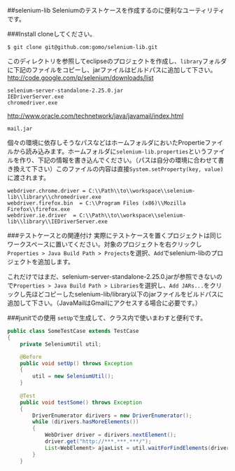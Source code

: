 ##selenium-lib
Seleniumのテストケースを作成するのに便利なユーティリティです。

###Install
cloneしてください。
```
$ git clone git@github.com:gomo/selenium-lib.git
```

このディレクトリを参照してeclipseのプロジェクトを作成し、`library`フォルダに下記のファイルをコピーし、jarファイルはビルドパスに追加して下さい。
http://code.google.com/p/selenium/downloads/list  
```
selenium-server-standalone-2.25.0.jar
IEDriverServer.exe
chromedriver.exe
```
http://www.oracle.com/technetwork/java/javamail/index.html
```
mail.jar
```

個々の環境に依存しそうなパスなどはホームフォルダにおいたPropertieファイルから読み込みます。ホームフォルダに`selenium-lib.properties`というファイルを作り、下記の情報を書き込んでください。（パスは自分の環境に合わせて書き換えて下さい）このファイルの内容は直接`System.setProperty(key, value)`に渡されます。  
```
webdriver.chrome.driver = C:\\Path\\to\\workspace\\selenium-lib\\library\\chromedriver.exe
webdriver.firefox.bin  = C:\\Program Files (x86)\\Mozilla Firefox\\firefox.exe
webdriver.ie.driver  = C:\\Path\\to\\workspace\\selenium-lib\\library\\IEDriverServer.exe
```


###テストケースとの関連付け
実際にテストケースを置くプロジェクトは同じワークスペースに置いてください。対象のプロジェクトを右クリックし`Properties > Java Build Path > Projects`を選択、`Add`でselenium-libのプロジェクトを追加します。

これだけではまだ、selenium-server-standalone-2.25.0.jarが参照できないので`Properties > Java Build Path > Libraries`を選択し、`Add JARs...`をクリックし先ほどコピーしたselenium-lib/library以下のjarファイルをビルドパスに追加して下さい。（JavaMailはGmailにアクセスする場合に必要です。）

###junitでの使用
`setUp`で生成して、クラス内で使いまわすと便利です。
```java
public class SomeTestCase extends TestCase
{
	private SeleniumUtil util;

	@Before
	public void setUp() throws Exception
	{	
		util = new SeleniumUtil();
	}
	
	@Test
	public void testSome() throws Exception
	{
		DriverEnumerator dirivers = new DriverEnumerator();
		while (dirivers.hasMoreElements()) 
		{
			WebDriver driver = dirivers.nextElement();
			driver.get("http://***.***.***/");
			List<WebElement> ajaxList = util.waitForFindElements(driver, By.cssSelector("#ajax_list .item"));
		}
	}
```